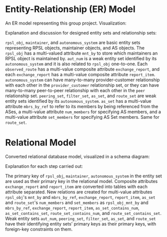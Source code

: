 # Entity-Relationship (ER) Model

An ER model representing this group project. Visualization:

Explanation and discussion for designed entity sets and relationship sets:

`rpsl_obj`, `maintainer`, and `autonomous_system` are basic entity sets
representing RPSL objects, maintainer objects, and AS objects.
The `rpsl_obj` has a multi-valued attribute `mnt_by` to store which maintainers
an RPSL object is maintained by.
`aut_num` is a weak entity set identified by its `autonomous_system` and
it is also related to `rpsl_obj` one-to-one.
Each `observed_route` has a multi-value composite attribute `exchange_report`,
and each `exchange_report` has a multi-value composite attribute `report_item`.
`autonomous_system` can have many-to-many provider-customer relationship with
each other in the `provider_customer` relationship set,
or they can have many-to-many peer-to-peer relationship with each other in
the `peer` relationship set.
`peering_set`, `filter_set`, `as_set`, and `route_set` are weak entity sets
identified by its `autonomous_system`.
`as_set` has a multi-value attribute `mbrs_by_ref` to refer to
its members by being referenced from the ASes,
a multi-value attribute `num_members` for specifying AS members,
and a multi-value attribute `set_members` for specifying AS Set members.
Same for `route_set`.

# Relational Model

Converted relational database model, visualized in a schema diagram:

Explanation for each step carried out:

The primary key of `rpsl_obj`, `maintainer`, `autonomous_system` in
the entity set are used as their primary key in the relational model.
Composite attributes `exchange_report` and `report_item` are
converted into tables with each attribute separated.
New relations are created for multi-value attributes
`rpsl_obj`'s `mnt_by` and `mbrs_by_ref`, `exchange_report`, `report_item`,
`as_set` and `route_set`'s  `num_members` and `set_members` as
`rpsl_obj_mnt_by` and `mbrs_by_ref`, `exchange_report`, `report_item`,
`as_set_contains_num`, `as_set_contains_set`, `route_set_contains_num`,
and `route_set_contains_set`.
Weak entity sets `aut_num`, `peering_set`, `filter_set`, `as_set`,
and `route_set` have their identifying entity sets' primary keys as
their primary keys, with foreign-key constraints on them.
